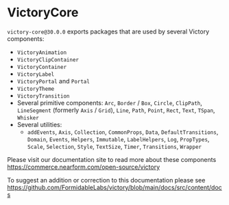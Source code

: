# VictoryCore

`victory-core@30.0.0` exports packages that are used by several Victory components:

- `VictoryAnimation`
- `VictoryClipContainer`
- `VictoryContainer`
- `VictoryLabel`
- `VictoryPortal` and `Portal`
- `VictoryTheme`
- `VictoryTransition`
- Several primitive components:
  `Arc`, `Border` / `Box`, `Circle`, `ClipPath`, `LineSegment` (formerly `Axis` / `Grid`), `Line`, `Path`, `Point`, `Rect`, `Text`, `TSpan`, `Whisker`
- Several utilities:
  - `addEvents`, `Axis`, `Collection`, `CommonProps`, `Data`, `DefaultTransitions`, `Domain`, `Events`, `Helpers`, `Immutable`, `LabelHelpers`, `Log`, `PropTypes`, `Scale`, `Selection`, `Style`, `TextSize`, `Timer`, `Transitions`, `Wrapper`

Please visit our documentation site to read more about these components
https://commerce.nearform.com/open-source/victory

To suggest an addition or correction to this documentation please see https://github.com/FormidableLabs/victory/blob/main/docs/src/content/docs
